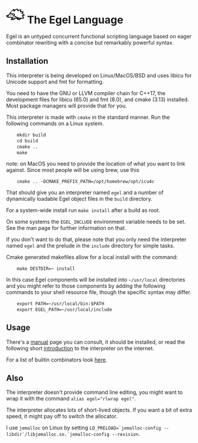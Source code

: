 <img src="contrib/assets/egel-black-white.svg" height="50px"/>  The Egel Language
=================

Egel is an untyped concurrent functional scripting language based on eager
combinator rewriting with a concise but remarkably powerful syntax.

Installation
------------

This interpreter is being developed on Linux/MacOS/BSD and uses libicu for 
Unicode support and fmt for formatting. 

You need to have the GNU or LLVM compiler chain for C++17, the development 
files for libicu (65.0) and fmt (8.0), and cmake (3.13) installed. 
Most package managers will provide that for you.

This interpreter is made with `cmake` in the standard manner. Run
the following commands on a Linux system.

```
    mkdir build
    cd build
    cmake ..
    make
```

note: on MacOS you need to provide the location of what you want
to link against. Since most people will be using brew, use this

```
    cmake .. -DCMAKE_PREFIX_PATH=/opt/homebrew/opt/icu4c
```

That should give you an interpreter named `egel`
and a number of dynamically loadable Egel object files in the
`build` directory.

For a system-wide install run `make install` after a build
as root.

On some systems the `EGEL_INCLUDE` environment variable needs to be set.
See the man page for further information on that.

If you don't want to do that, please note that you only need the interpreter
named `egel` and the prelude in the `include` directory for simple tasks.

Cmake generated makefiles allow for a local install with the command:

```
    make DESTDIR=~ install
```

In this case Egel components will be installed into `~/usr/local` directories
and you might refer to those components by adding the following commands
to your shell resource file, though the specific syntax may differ.

```
    export PATH=~/usr/local/bin:$PATH
    export EGEL_PATH=~/usr/local/include
```

Usage
-----

There's a [manual](https://egel-lang.github.io/egel.1.html) page you can
consult, it should be installed, or read the following short 
[introduction](http://egel.readthedocs.io/) to the interpreter on
the internet.

For a list of builtin combinators look 
[here](https://github.com/egel-lang/egel-gen/blob/main/combs.md).

Also
----

The interpreter doesn't provide command line editing, you might
want to wrap it with the command `alias egel="rlwrap egel"`.

The interpreter allocates lots of short-lived objects. If you want
a bit of extra speed, it might pay off to switch the allocator.

I use `jemalloc` on Linux by setting
``LD_PRELOAD=`jemalloc-config --libdir`/libjemalloc.so.`jemalloc-config --revision``.
